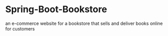 # Spring-Boot-Bookstore
an e-commerce website for a bookstore that sells and deliver books online for customers
